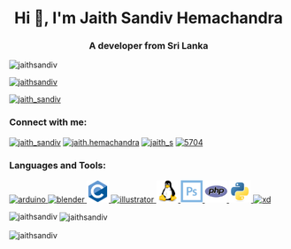 <h1 align="center">Hi 👋, I'm Jaith Sandiv Hemachandra</h1>
<h3 align="center">A developer from Sri Lanka</h3>

<p align="left"> <img src="https://komarev.com/ghpvc/?username=jaithsandiv&label=Profile%20views&color=0e75b6&style=flat" alt="jaithsandiv" /> </p>

<p align="left"> <a href="https://github.com/ryo-ma/github-profile-trophy"><img src="https://github-profile-trophy.vercel.app/?username=jaithsandiv" alt="jaithsandiv" /></a> </p>

<p align="left"> <a href="https://twitter.com/jaith_sandiv" target="blank"><img src="https://img.shields.io/twitter/follow/jaith_sandiv?logo=twitter&style=for-the-badge" alt="jaith_sandiv" /></a> </p>

<h3 align="left">Connect with me:</h3>
<p align="left">
<a href="https://twitter.com/jaith_sandiv" target="blank"><img align="center" src="https://raw.githubusercontent.com/rahuldkjain/github-profile-readme-generator/master/src/images/icons/Social/twitter.svg" alt="jaith_sandiv" height="30" width="40" /></a>
<a href="https://fb.com/jaith.hemachandra" target="blank"><img align="center" src="https://raw.githubusercontent.com/rahuldkjain/github-profile-readme-generator/master/src/images/icons/Social/facebook.svg" alt="jaith.hemachandra" height="30" width="40" /></a>
<a href="https://instagram.com/jaith_s" target="blank"><img align="center" src="https://raw.githubusercontent.com/rahuldkjain/github-profile-readme-generator/master/src/images/icons/Social/instagram.svg" alt="jaith_s" height="30" width="40" /></a>
<a href="https://discord.gg/5704" target="blank"><img align="center" src="https://raw.githubusercontent.com/rahuldkjain/github-profile-readme-generator/master/src/images/icons/Social/discord.svg" alt="5704" height="30" width="40" /></a>
</p>

<h3 align="left">Languages and Tools:</h3>
<p align="left"> <a href="https://www.arduino.cc/" target="_blank" rel="noreferrer"> <img src="https://cdn.worldvectorlogo.com/logos/arduino-1.svg" alt="arduino" width="40" height="40"/> </a> <a href="https://www.blender.org/" target="_blank" rel="noreferrer"> <img src="https://download.blender.org/branding/community/blender_community_badge_white.svg" alt="blender" width="40" height="40"/> </a> <a href="https://www.cprogramming.com/" target="_blank" rel="noreferrer"> <img src="https://raw.githubusercontent.com/devicons/devicon/master/icons/c/c-original.svg" alt="c" width="40" height="40"/> </a> <a href="https://www.adobe.com/in/products/illustrator.html" target="_blank" rel="noreferrer"> <img src="https://www.vectorlogo.zone/logos/adobe_illustrator/adobe_illustrator-icon.svg" alt="illustrator" width="40" height="40"/> </a> <a href="https://www.linux.org/" target="_blank" rel="noreferrer"> <img src="https://raw.githubusercontent.com/devicons/devicon/master/icons/linux/linux-original.svg" alt="linux" width="40" height="40"/> </a> <a href="https://www.photoshop.com/en" target="_blank" rel="noreferrer"> <img src="https://raw.githubusercontent.com/devicons/devicon/master/icons/photoshop/photoshop-line.svg" alt="photoshop" width="40" height="40"/> </a> <a href="https://www.php.net" target="_blank" rel="noreferrer"> <img src="https://raw.githubusercontent.com/devicons/devicon/master/icons/php/php-original.svg" alt="php" width="40" height="40"/> </a> <a href="https://www.python.org" target="_blank" rel="noreferrer"> <img src="https://raw.githubusercontent.com/devicons/devicon/master/icons/python/python-original.svg" alt="python" width="40" height="40"/> </a> <a href="https://www.adobe.com/products/xd.html" target="_blank" rel="noreferrer"> <img src="https://cdn.worldvectorlogo.com/logos/adobe-xd.svg" alt="xd" width="40" height="40"/> </a> </p>

<p><img align="left" src="https://github-readme-stats.vercel.app/api/top-langs?username=jaithsandiv&show_icons=true&locale=en&layout=compact" alt="jaithsandiv" /></p>

<p>&nbsp;<img align="center" src="https://github-readme-stats.vercel.app/api?username=jaithsandiv&show_icons=true&locale=en" alt="jaithsandiv" /></p>

<p><img align="center" src="https://github-readme-streak-stats.herokuapp.com/?user=jaithsandiv&" alt="jaithsandiv" /></p>

